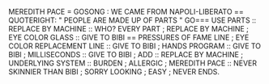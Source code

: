 MEREDITH PACE = GOSONG :  WE CAME FROM NAPOLI-LIBERATO == QUOTERIGHT: " PEOPLE ARE MADE UP OF PARTS " GO=== USE PARTS :: REPLACE BY MACHINE :: WHO? EVERY PART ; 
REPLACE BY MACHINE ; 
EYE COLOR GLASS :: GIVE TO BIBI == PRESSURES OF FAME LINE ; 
EYE COLOR REPLACEMENT LINE :: GIVE TO BIBI ; HANDS PROGRAM :: GIVE TO BIBI ; MILLISECONDS :: GIVE TO BIBI ;
ADD :: REPLACE BY MACHINE ; 
UNDERLYING SYSTEM :: BURDEN ; ALLERGIC ;
MEREDITH PACE :: NEVER SKINNIER THAN BIBI ; 
SORRY LOOKING ;
EASY ; NEVER ENDS.

